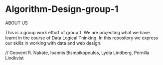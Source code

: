# Algorithm-Design-group-1
ABOUT US

This is a group work effort of group 1. 
We are projecting what we have learnt in the course of Data Logical Thinking.
In this repository we express our skills in working with data and web design.

// Geovent R. Nakate, Ioannis Bismpikopoulos, Lydia Lindberg, Pernilla Lindkvist
